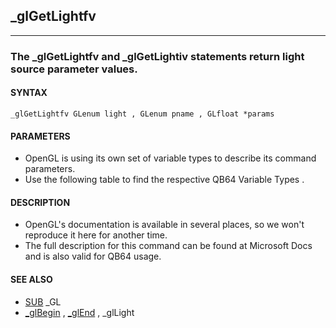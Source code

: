 ## _glGetLightfv
---

### The _glGetLightfv and _glGetLightiv statements return light source parameter values.

#### SYNTAX

`_glGetLightfv GLenum light , GLenum pname , GLfloat *params`

#### PARAMETERS
* OpenGL is using its own set of variable types to describe its command parameters.
* Use the following table to find the respective QB64 Variable Types .


#### DESCRIPTION
* OpenGL's documentation is available in several places, so we won't reproduce it here for another time.
* The full description for this command can be found at Microsoft Docs and is also valid for QB64 usage.


#### SEE ALSO
* [SUB](./SUB.md) _GL
* [_glBegin](./_glBegin.md) , [_glEnd](./_glEnd.md) , _glLight
